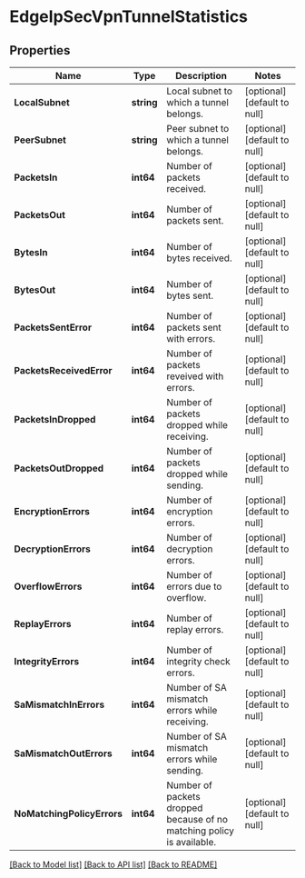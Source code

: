 # EdgeIpSecVpnTunnelStatistics

## Properties
Name | Type | Description | Notes
------------ | ------------- | ------------- | -------------
**LocalSubnet** | **string** | Local subnet to which a tunnel belongs. | [optional] [default to null]
**PeerSubnet** | **string** | Peer subnet to which a tunnel belongs. | [optional] [default to null]
**PacketsIn** | **int64** | Number of packets received. | [optional] [default to null]
**PacketsOut** | **int64** | Number of packets sent. | [optional] [default to null]
**BytesIn** | **int64** | Number of bytes received. | [optional] [default to null]
**BytesOut** | **int64** | Number of bytes sent. | [optional] [default to null]
**PacketsSentError** | **int64** | Number of packets sent with errors. | [optional] [default to null]
**PacketsReceivedError** | **int64** | Number of packets reveived with errors. | [optional] [default to null]
**PacketsInDropped** | **int64** | Number of packets dropped while receiving. | [optional] [default to null]
**PacketsOutDropped** | **int64** | Number of packets dropped while sending. | [optional] [default to null]
**EncryptionErrors** | **int64** | Number of encryption errors. | [optional] [default to null]
**DecryptionErrors** | **int64** | Number of decryption errors. | [optional] [default to null]
**OverflowErrors** | **int64** | Number of errors due to overflow. | [optional] [default to null]
**ReplayErrors** | **int64** | Number of replay errors. | [optional] [default to null]
**IntegrityErrors** | **int64** | Number of integrity check errors. | [optional] [default to null]
**SaMismatchInErrors** | **int64** | Number of SA mismatch errors while receiving. | [optional] [default to null]
**SaMismatchOutErrors** | **int64** | Number of SA mismatch errors while sending. | [optional] [default to null]
**NoMatchingPolicyErrors** | **int64** | Number of packets dropped because of no matching policy is available. | [optional] [default to null]

[[Back to Model list]](../README.md#documentation-for-models) [[Back to API list]](../README.md#documentation-for-api-endpoints) [[Back to README]](../README.md)


